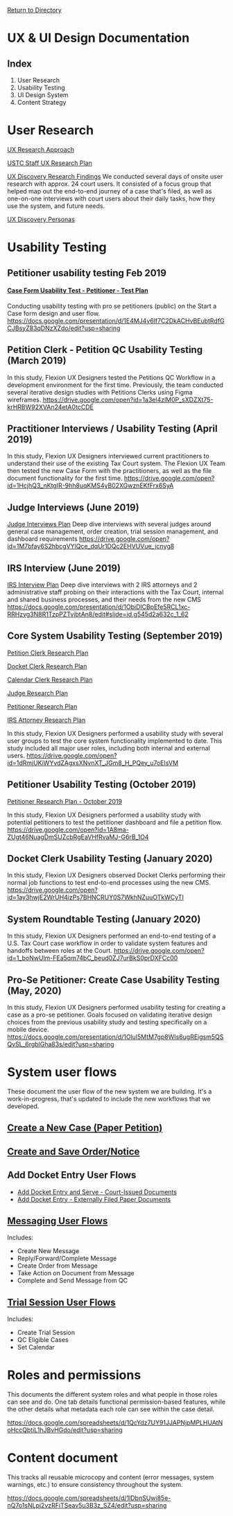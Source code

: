 [Return to Directory](./README.md)

# UX & UI Design Documentation

## Index
   1. User Research
   2. Usability Testing
   3. UI Design System  
   4. Content Strategy

# User Research

[UX Research Approach ](https://docs.google.com/presentation/d/14XKR6X1xKq2E_raH8xFxeZpokAiDScUq_WVh0wmIo_E/edit?usp=sharing)

[USTC Staff UX Research Plan ](https://docs.google.com/document/d/1_ZkL96yEGX-FZ6bgVHW90OpS2SKoPMc9PZVgESu2yqc/edit?usp=sharing)

[UX Discovery Research Findings](https://drive.google.com/open?id=1iapbWu6FFk6jWUdZyO_E4MUrwBpk0S9VCfhs_04yWJ0)
We conducted several days of onsite user research with approx. 24 court users. It consisted of a focus group that helped map out the end-to-end journey of a case that's filed, as well as one-on-one interviews with court users about their daily tasks, how they use the system, and future needs.

[UX Discovery Personas](https://drive.google.com/file/d/1YhsRK8sB9rOJOefDGdFHUvxsC3I8w5Gv/view)


# Usability Testing

## Petitioner usability testing Feb 2019
#### [Case Form Usability Test - Petitioner  - Test Plan](https://docs.google.com/document/d/1wRmXNfXAumPpczC_P3XbOY4uxUPgUZfY6xc-RNHVmTk/edit?usp=sharing)

Conducting usability testing with pro se petitioners (public) on the Start a Case form design and user flow.
https://docs.google.com/presentation/d/1E4MJ4y6lf7C2DkACHvBEubtRdfGCJBsyZ83qDNzXZdo/edit?usp=sharing

## Petition Clerk - Petition QC Usability Testing (March 2019)
In this study, Flexion UX Designers tested the Petitions QC Workflow in a development environment for the first time. Previously, the team conducted several iterative design studies with Petitions Clerks using Figma wireframes.
https://drive.google.com/open?id=1a3el4zlM0P_sXDZXt75-krHRBW92XVAn24etA0tcCDE

## Practitioner Interviews / Usability Testing (April 2019)
In this study, Flexion UX Designers interviewed current practitioners to understand their use of the existing Tax Court system. The Flexion UX Team then tested the new Case Form with the practitioners, as well as the file document functionality for the first time.
https://drive.google.com/open?id=1HcjhQ3_nKtgIR-9hh8uqKMS4yB02XGwznEKfFrx6SyA

## Judge Interviews (June 2019)
[Judge Interviews Plan](https://docs.google.com/document/d/1K8oEg7GCfWamsSSixs-FP8cZwSPDC0zzFfPySFxwl5U/edit?usp=sharing)
Deep dive interviews with several judges around general case management, order creation, trial session management, and dashboard requirements
https://drive.google.com/open?id=1M7bfay6S2hbcgVYlQce_dqUr1DQc2EHVUVue_jcnyg8

## IRS Interview (June 2019)
[IRS Interview Plan](https://docs.google.com/document/d/1BNalVU-dJ9nILeazqe05KD7MkwqzifxcydUoCkhbcnU/edit?usp=sharing)
Deep dive interviews with 2 IRS attorneys and 2 administrative staff probing on their interactions with the Tax Court, internal and shared business processes, and their needs from the new CMS
https://docs.google.com/presentation/d/1ObiDlCBpEfe5RCL1xc-RRHzvg3N8R1TzpPZTvibtAn8/edit#slide=id.g545d2a632c_1_62

## Core System Usability Testing (September 2019)
[Petition Clerk Research Plan](https://docs.google.com/document/d/13PbCRJ2fIl5sAtWbZQztOlCHa3YNqsZA5AOOUBsuTuI/edit?usp=sharing)

[Docket Clerk Research Plan](https://docs.google.com/document/d/1xJLyisNubcX4Px0Ve1u5EvcrsuTk3yttV-pGXrLO40g/edit?usp=sharing)

[Calendar Clerk Research Plan](https://docs.google.com/document/d/1KltibruaewO9-2MzZwcf1-WXGcOdL9bnGUsUE6TdStk/edit?usp=sharing)

[Judge Research Plan](https://docs.google.com/document/d/1RsgYopBO519zPcCjemXgE98jUaJojdIDTdi59q2udgw/edit?usp=sharing)

[Petitioner Research Plan](https://docs.google.com/document/d/1pmFUyz2I3RBVIppSgJXMsCZGKlN410GjiUaa1pStJu0/edit?usp=sharing)

[IRS Attorney Research Plan](https://docs.google.com/document/d/15CU2XKH2VRDXo8CtostShtK3DixRqis8RyF0oyDSehc/edit?usp=sharing)

In this study, Flexion UX Designers performed a usability study with several user groups to test the core system functionality implemented to date.  This study included all major user roles, including both internal and external users.
https://drive.google.com/open?id=1dRmjUKiWYvdZAgxsXNvnXT_JGm8_H_PQey_u7oEIsVM

## Petitioner Usability Testing (October 2019)
[Petitioner Research Plan - October 2019](https://docs.google.com/document/d/1Przz2jtmD_JGSAsTFsox--jp8sdvw6M8OH5OIInVrCg/edit?usp=sharing)

In this study, Flexion UX Designers performed a usability study with potential petitioners to test the petitioner dashboard and file a petition flow.
https://drive.google.com/open?id=1A8ma-ZUgt46NuagDmSUZcbRgEaVHfRvaMJ-G6rB_1O4

## Docket Clerk Usability Testing (January 2020)
In this study, Flexion UX Designers observed Docket Clerks performing their normal job functions to test end-to-end processes using the new CMS.
https://drive.google.com/open?id=1ay3hwjE2WrUH4izPs7BHNCRUY0S7WkhNZuuOTkWCyTI

## System Roundtable Testing (January 2020)
In this study, Flexion UX Designers performed an end-to-end testing of a U.S. Tax Court case workflow in order to validate system  features and handoffs between roles at the Court.
https://drive.google.com/open?id=1_boNwUlm-FEa5qm74bC_beud0ZJ7urBkS0prDXFCc00

## Pro-Se Petitioner: Create Case Usability Testing (May, 2020)
In this study, Flexion UX Designers performed usability testing for creating a case as a pro-se petitioner. Goals focused on validating iterative design choices from the previous usability study and testing specifically on a mobile device.
https://docs.google.com/presentation/d/1Olul5MtM7gp8WIs6ugREigsm5QSQvSL_6rgblGha83s/edit?usp=sharing


# System user flows

These document the user flow of the new system we are building. It's a work-in-progress, that's updated to include the new workflows that we developed.

## [Create a New Case (Paper Petition)](https://app.lucidchart.com/invitations/accept/fe5aa2db-f488-4709-a282-9e66614ab58d)

## [Create and Save Order/Notice](https://www.lucidchart.com/invitations/accept/aff34e34-75ad-487f-8993-db7791a47698)

## Add Docket Entry User Flows
* [Add Docket Entry and Serve - Court-Issued Documents](https://www.lucidchart.com/invitations/accept/aff34e34-75ad-487f-8993-db7791a47698)
* [Add Docket Entry - Externally Filed Paper Documents](https://www.lucidchart.com/invitations/accept/274f4958-92c5-4d5f-9e20-b75ef92ba74a)

## [Messaging User Flows ](https://www.lucidchart.com/invitations/accept/e5ba5b28-1357-4b35-a1bc-465f5946dad3)
Includes:
* Create New Message
* Reply/Forward/Complete Message
* Create Order from Message
* Take Action on Document from Message
* Complete and Send Message from QC

## [Trial Session User Flows ](https://www.lucidchart.com/invitations/accept/4d470f04-7511-4e1a-8fea-c85cf2e457c5)
Includes:
* Create Trial Session
* QC Eligible Cases
* Set Calendar  

# Roles and permissions

This documents the different system roles and what people in those roles can see and do. One tab details functional permission-based features, while the other details what metadata each role can see within the case detail.

https://docs.google.com/spreadsheets/d/1QcYdz7UY91JJAPNjpMPLHUAtNoHccQbtiL1hJBvHGdo/edit?usp=sharing

# Content document

This tracks all reusable microcopy and content (error messages, system warnings, etc.) to ensure consistency throughout the system.

https://docs.google.com/spreadsheets/d/1lDbnSUwi85e-nQ7o1sNLpj2vzRFiTSeav5u3B3z_SZ4/edit?usp=sharing

